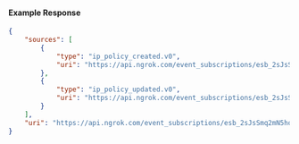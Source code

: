<!-- Code generated for API Clients. DO NOT EDIT. -->

#### Example Response

```json
{
	"sources": [
		{
			"type": "ip_policy_created.v0",
			"uri": "https://api.ngrok.com/event_subscriptions/esb_2sJsSmq2mN5hoUD0YW6Bqt31Lp0/sources/ip_policy_created.v0"
		},
		{
			"type": "ip_policy_updated.v0",
			"uri": "https://api.ngrok.com/event_subscriptions/esb_2sJsSmq2mN5hoUD0YW6Bqt31Lp0/sources/ip_policy_updated.v0"
		}
	],
	"uri": "https://api.ngrok.com/event_subscriptions/esb_2sJsSmq2mN5hoUD0YW6Bqt31Lp0/sources"
}
```
